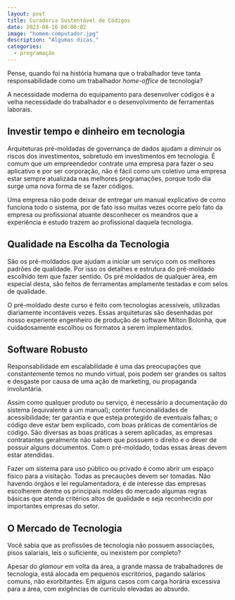 ```yaml
---
layout: post
title: Curadoria Sustentável de Códigos
date: 2023-08-16 00:00:02
image: "homem-computador.jpg"
description: "Algumas dicas."
categories:
  - programação
---
```


Pense, quando foi na história humana que o trabalhador teve tanta responsabilidade como um trabalhador _home-office_ de tecnologia?

A necessidade moderna do equipamento para desenvolver códigos é a velha necessidade do trabalhador e o desenvolvimento de ferramentas laborais.

## Investir tempo e dinheiro em tecnologia

Arquiteturas pré-moldadas de governança de dados ajudam a diminuir os riscos dos investimentos, sobretudo em investimentos em tecnologia. É comum que um empreendedor contrate uma empresa para fazer o seu aplicativo e por ser corporação, não é fácil como um coletivo uma empresa estar sempre atualizada nas melhores programações, porque todo dia surge uma nova forma de se fazer códigos.

Uma empresa não pode deixar de entregar um manual explicativo de como funciona todo o sistema, por de fato isso muitas vezes ocorre pelo fato da empresa ou profissional atuante desconhecer os meandros que a experiência e estudo trazem ao profissional daquela tecnologia.

## Qualidade na Escolha da Tecnologia

São os pré-moldados que ajudam a iniciar um serviço com os melhores padrões de qualidade. Por isso os detalhes e estrutura do pré-moldado escolhido tem que fazer sentido. Os pré moldados de qualquer área, em especial desta, são feitos de ferramentas amplamente testadas e com selos de qualidade.

O pré-moldado deste curso é feito com tecnologias acessíveis, utilizadas diariamente incontáveis vezes. Essas arquiteturas são desenhadas por nosso experiente engenheiro de produção de software Milton Bolonha, que cuidadosamente escolhou os formatos a serem implementados.

## Software Robusto

Responsabilidade em escalabilidade é uma das preocupações que constantemente temos no mundo virtual, pois podem ser grandes os saltos e desgaste por causa de uma ação de marketing, ou propaganda involuntária.

Assim como qualquer produto ou serviço, é necessário a documentação do sistema (equivalente a um manual); conter funcionalidades de acessibilidade; ter garantia e que esteja protegido de eventuais falhas; o código deve estar bem explicado, com boas práticas de comentários de código. São diversas as boas práticas a serem aplicadas, as empresas contratantes geralmente não sabem que possuem o direito e o dever de possuir alguns documentos. Com o pré-moldado, todas essas áreas devem estar atendidas.

Fazer um sistema para uso público ou privado é como abrir um espaço físico para a visitação. Todas as precauções devem ser tomadas. Não havendo órgãos e lei regulamentadora, é de interesse das empresas escolherem dentre os principais moldes do mercado algumas regras básicas que atenda critérios altos de qualidade e seja reconhecido por importantes empresas do setor.

## O Mercado de Tecnologia

Você sabia que as profissões de tecnologia não possuem associações, pisos salariais, leis o suficiente, ou inexistem por completo?

Apesar do _glamour_ em volta da área, a grande massa de trabalhadores de tecnologia, está alocada em pequenos escritórios, pagando salários comuns, não exorbitantes. Em alguns casos com carga horária excessiva para a área, com exigências de currículo elevadas ao absurdo.
